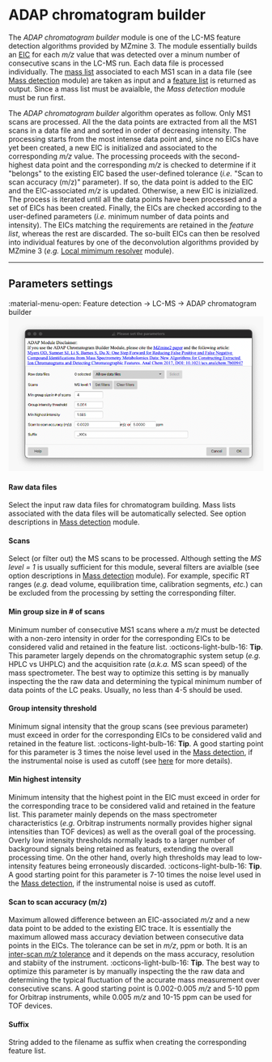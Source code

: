 # **ADAP chromatogram builder**
The _ADAP chromatogram builder_ module is one of the LC-MS feature detection algorithms provided by MZmine 3. The module essentially builds an [EIC](../../terminology/general-terminology.md#extracted-ion-chromatogram) for each _m/z_ value that was detected over a minum number of consecutive scans in the LC-MS run.
Each data file is processed individually. The [mass list](../../terminology/general-terminology.md#mass-list) associated to each MS1 scan in a data file (see [Mass detection](../featdet_mass_detection/mass-detection.md) module) are taken as input and a [feature list](../../terminology/general-terminology.md#feature-list) is returned as output. Since a mass list must be avaialble, the _Mass detection_ module must be run first.

The _ADAP chromatogram builder_ algorithm operates as follow. Only MS1 scans are processed. All the the data points are extracted from all the MS1 scans in a data file and and sorted in order of decreasing intensity. The processing starts from the most intense data point and, since no EICs have yet been created, a new EIC is initialized and associated to the corresponding _m/z_ value. The processing proceeds with the second-highest data point and the corresponding _m/z_ is checked to determine if it "belongs" to the existing EIC based the user-defined tolerance (_i.e._ "Scan to scan accuracy (m/z)" parameter). If so, the data point is added to the EIC and the EIC-associated _m/z_ is updated. Otherwise, a new EIC is inizialized. The process is iterated until all the data points have been processed and a set of EICs has been created. Finally, the EICs are checked according to the user-defined parameters (_i.e._ minimum number of data points and intensity). The EICs matching the requirements are retained in the _feature list_, whereas the rest are discarded. The so-built EICs can then be resolved into individual features by one of the deconvolution algorithms provided by MZmine 3 (_e.g._ [Local mimimum resolver](../featdet_resolver_local_minimum/local-minimum-resolver.md) module).

---
## Parameters settings
:material-menu-open: Feature detection → LC-MS → ADAP chromatogram builder
![ADAP Chromatogram Builder](adap_chromatogram_builder.png)

#### **Raw data files**
Select the input raw data files for chromatogram building. Mass lists associated with the data files will be automatically selected. See option descriptions in [Mass detection](../featdet_mass_detection/mass-detection.md#parameters-settings) module.

####  **Scans**
Select (or filter out) the MS scans to be processed. Although setting the _MS level = 1_ is usually sufficient for this module, several filters are avialble (see option descriptions in [Mass detection](../featdet_mass_detection/mass-detection.md#parameters-settings) module). For example, specific RT ranges (_e.g._ dead volume, equilibration time, calibration segments, _etc._) can be excluded from the processing by setting the corresponding filter.

####  **Min group size in # of scans**
Minimum number of consecutive MS1 scans where a _m/z_ must be detected with a non-zero intensity in order for the corresponding EICs to be considered valid and retained in the feature list.
:octicons-light-bulb-16: **Tip**. This parameter largely depends on the chromatographic system setup (_e.g._ HPLC vs UHPLC) and the acquisition rate (_a.k.a._ MS scan speed) of the mass spectrometer. The best way to optimize this setting is by manually inspecting the the raw data and determining the typical minimum number of data points of the LC peaks. Usually, no less than 4-5 should be used.

#### **Group intensity threshold**
Minimum signal intensity that the group scans (see previous parameter) must exceed in order for the corresponding EICs to be considered valid and retained in the feature list.
:octicons-light-bulb-16: **Tip**. A good starting point for this parameter is 3 times the noise level used in the [Mass detection](../featdet_mass_detection/mass-detection.md), if the instrumental noise is used as cutoff (see [here](../featdet_mass_detection/mass-detection.md#how-do-i-determine-the-instrumental-noise-level-in-my-data) for more details).

#### **Min highest intensity**
Minimum intensity that the highest point in the EIC must exceed in order for the corresponding trace to be considered valid and retained in the feature list. This parameter mainly depends on the mass spectrometer characteristics (_e.g._ Orbitrap instruments normally provides higher signal intensities than TOF devices) as well as the overall goal of the processing. Overly low intensity thresholds normally leads to a larger number of background signals being retained as featurs, extending the overall processing time. On the other hand, overly high thresholds may lead to low-intensity features being erroneously discarded.
:octicons-light-bulb-16: **Tip**. A good starting point for this parameter is 7-10 times the noise level used in the [Mass detection](../featdet_mass_detection/mass-detection.md), if the instrumental noise is used as cutoff.

#### **Scan to scan accuracy (m/z)**
Maximum allowed difference between an EIC-associated _m/z_ and a new data point to be added to the existing EIC trace. It is essentially the maximum allowed mass accuracy deviation between consecutive data points in the EICs. The tolerance can be set in _m/z_, ppm or both. It is an [inter-scan _m/z_ tolerance](../../terminology/general-terminology.md#intra-and-inter-scan-tolerances) and it depends on the mass accuracy, resolution and stabiity of the instrument.
:octicons-light-bulb-16: **Tip**. The best way to optimize this parameter is by manually inspecting the the raw data and determining the typical fluctuation of the accurate mass measurement over consecutive scans. A good starting point is 0.002-0.005 _m/z_ and 5-10 ppm for Orbitrap instruments, while 0.005 _m/z_ and 10-15 ppm can be used for TOF devices. 

#### **Suffix**
String added to the filename as suffix when creating the corresponding feature list.